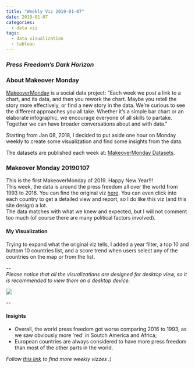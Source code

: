 ```yaml
---
title: "Weekly Viz 2019-01-07"
date: 2019-01-07
categories:
  - data viz
tags:
  - data visualization
  - tableau
---
```


### *Press Freedom’s Dark Horizon*


### About Makeover Monday

[MakeoverMonday](http://www.makeovermonday.co.uk/) is a social data project:
"Each week we post a link to a chart, and its data, and then you rework the chart.
Maybe you retell the story more effectively, or find a new story in the data.
We’re curious to see the different approaches you all take. Whether it’s a simple bar chart or an elaborate infographic, we encourage everyone of all skills to partake.
Together we can have broader conversations about and with data."

Starting from Jan 08, 2018, I decided to put aside one hour on Monday weekly to create some visualization and find some insights from the data.

The datasets are published each week at: [MakeoverMonday Datasets](http://www.makeovermonday.co.uk/data/).

### Makeover Monday 20190107

This is the first MakeoverMonday of 2019. Happy New Year!!!  
This week, the data is around the press freedom all over the world from 1993 to 2016. You can find the original viz [here](https://freedomhouse.org/report/freedom-press/freedom-press-2017). You can even click into each country to get a detailed view and report, so I do like this viz (and this site design) a lot.  
The data matches with what we knew and expected, but I will not comment too much (of course there are many political factors involved).  

#### My Visualization

Trying to expand what the original viz tells, I added a year filter, a top 10 and buttom 10 countries list, and a score trend when users select any of the countries on the map or from the list.  

--  
*Please notice that all the visualizations are designed for desktop view, so it is recommended to view them on a desktop device.*  

<div class='tableauPlaceholder' id='viz1546934248711' style='position: relative'>
<noscript><a href='#'>
  <img alt=' ' src='https:&#47;&#47;public.tableau.com&#47;static&#47;images&#47;Ma&#47;MakeOverMonday20190107&#47;worldpressfreedommap&#47;1_rss.png' style='border: none' />
</a></noscript>
<object class='tableauViz'  style='display:none;'>
  <param name='host_url' value='https%3A%2F%2Fpublic.tableau.com%2F' /> 
  <param name='embed_code_version' value='3' />
  <param name='site_root' value='' />
  <param name='name' value='MakeOverMonday20190107&#47;worldpressfreedommap' />
  <param name='tabs' value='no' />
  <param name='toolbar' value='yes' />
  <param name='static_image' value='https:&#47;&#47;public.tableau.com&#47;static&#47;images&#47;Ma&#47;MakeOverMonday20190107&#47;worldpressfreedommap&#47;1.png' /> 
  <param name='animate_transition' value='yes' />
  <param name='display_static_image' value='yes' />
  <param name='display_spinner' value='yes' />
  <param name='display_overlay' value='yes' />
  <param name='display_count' value='yes' />
</object></div>                
<script type='text/javascript'>         
  var divElement = document.getElementById('viz1546934248711');   
  var vizElement = divElement.getElementsByTagName('object')[0];                    
  vizElement.style.width='800px';vizElement.style.height='827px';                
  var scriptElement = document.createElement('script');                    
  scriptElement.src = 'https://public.tableau.com/javascripts/api/viz_v1.js';                    
  vizElement.parentNode.insertBefore(scriptElement, vizElement);          
</script>  


--  

#### Insights
* Overall, the world press freedom got worse comparing 2016 to 1993, as we saw obviously more 'red' in Soutch America and Africa;  
* European countries are always considered to have more press freedom than most of the other parts in the world.  


*Follow [this link](https://yudong-94.github.io/personal-website/project/MakeOverMonday2019/) to find more weekly vizzes :)*